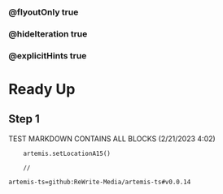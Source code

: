 ### @flyoutOnly true
### @hideIteration true
### @explicitHints true

# Ready Up

## Step 1
TEST MARKDOWN CONTAINS ALL BLOCKS (2/21/2023 4:02)

```ghost
    artemis.setLocationA15()     
```
```template
    //
```

```package
artemis-ts=github:ReWrite-Media/artemis-ts#v0.0.14
```
